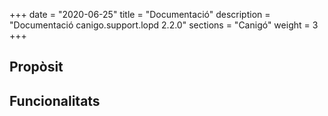 +++
date        = "2020-06-25"
title       = "Documentació"
description = "Documentació canigo.support.lopd 2.2.0"
sections    = "Canigó"
weight      = 3
+++

## Propòsit



## Funcionalitats
